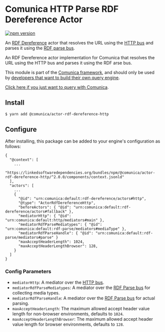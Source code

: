 # Comunica HTTP Parse RDF Dereference Actor

[![npm version](https://badge.fury.io/js/%40comunica%2Factor-rdf-dereference-http.svg)](https://www.npmjs.com/package/@comunica/actor-rdf-dereference-http)

An [RDF Dereference](https://github.com/comunica/comunica/tree/master/packages/bus-rdf-dereference) actor that
resolves the URL using the [HTTP bus](https://github.com/comunica/comunica/tree/master/packages/bus-http)
and parses it using the [RDF parse bus](https://github.com/comunica/comunica/tree/master/packages/bus-rdf-parse).

An RDF Dereference actor implementation for Comunica that resolves the URL using the HTTP bus and parses it using the RDF arse bus.

This module is part of the [Comunica framework](https://github.com/comunica/comunica),
and should only be used by [developers that want to build their own query engine](https://comunica.dev/docs/modify/).

[Click here if you just want to query with Comunica](https://comunica.dev/docs/query/).

## Install

```bash
$ yarn add @comunica/actor-rdf-dereference-http
```

## Configure

After installing, this package can be added to your engine's configuration as follows:
```text
{
  "@context": [
    ...
    "https://linkedsoftwaredependencies.org/bundles/npm/@comunica/actor-rdf-dereference-http/^2.0.0/components/context.jsonld"  
  ],
  "actors": [
    ...
    {
      "@id": "urn:comunica:default:rdf-dereference/actors#http",
      "@type": "ActorRdfDereferenceHttp",
      "beforeActors": { "@id": "urn:comunica:default:rdf-dereference/actors#fallback" },
      "mediatorHttp": { "@id": "urn:comunica:default:http/mediators#main" },
      "mediatorRdfParseMediatypes": { "@id": "urn:comunica:default:rdf-parse/mediators#mediaType" },
      "mediatorRdfParseHandle": { "@id": "urn:comunica:default:rdf-parse/mediators#parse" }
      "maxAcceptHeaderLength": 1024,
      "maxAcceptHeaderLengthBrowser": 128,
    }
  ]
}
```

### Config Parameters

* `mediatorHttp`: A mediator over the [HTTP bus](https://github.com/comunica/comunica/tree/master/packages/bus-http).
* `mediatorRdfParseMediatypes`: A mediator over the [RDF Parse bus](https://github.com/comunica/comunica/tree/master/packages/bus-rdf-parse) for collecting media types.
* `mediatorRdfParseHandle`: A mediator over the [RDF Parse bus](https://github.com/comunica/comunica/tree/master/packages/bus-rdf-parse) for actual parsing.
* `maxAcceptHeaderLength`: The maximum allowed accept header value length for non-browser environments, defaults to `1024`.
* `maxAcceptHeaderLengthBrowser`: The maximum allowed accept header value length for browser environments, defaults to `128`.

